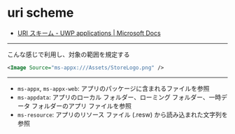 # uri scheme

- [URI スキーム \- UWP applications \| Microsoft Docs](https://docs.microsoft.com/ja-jp/windows/uwp/app-resources/uri-schemes#ms-appx-and-ms-appx-web)

---

こんな感じで利用し、対象の範囲を規定する

```xml
<Image Source="ms-appx:///Assets/StoreLogo.png" />
```

---

- `ms-appx`, `ms-appx-web`: アプリのパッケージに含まれるファイルを参照
- `ms-appdata`: アプリのローカル フォルダー、ローミング フォルダー、一時データ フォルダーのアプリ ファイルを参照
- `ms-resource`: アプリのリソース ファイル (.resw) から読み込まれた文字列を参照
